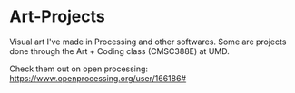 # Art-Projects
Visual art I've made in Processing and other softwares. Some are projects done through the Art + Coding class (CMSC388E) at UMD.


Check them out on open processing: https://www.openprocessing.org/user/166186#
